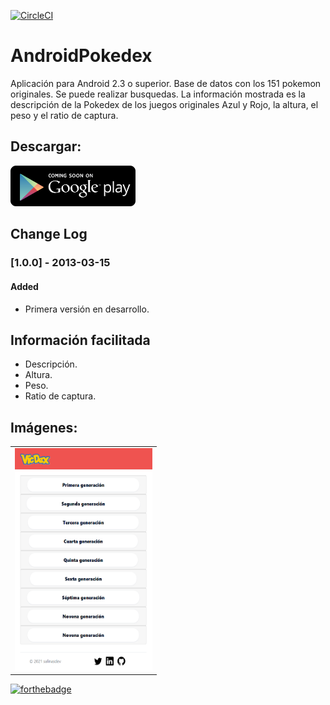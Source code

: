 [![CircleCI](https://dl.circleci.com/status-badge/img/gh/salinasdev/androidPokedex/tree/master.svg?style=svg)](https://dl.circleci.com/status-badge/redirect/gh/salinasdev/androidPokedex/tree/master)

# AndroidPokedex
Aplicación para Android 2.3 o superior. Base de datos con los 151 pokemon originales. Se puede realizar busquedas. La información mostrada es la descripción de la Pokedex de los juegos originales Azul y Rojo, la altura, el peso y el ratio de captura.

## Descargar:
<img alt='Próximamente en Google Play' src='https://github.com/salinasdev/androidPokedex/blob/master/images/androidmarket.png' width="200"/>


## Change Log
### [1.0.0] - 2013-03-15
#### Added
- Primera versión en desarrollo.

## Información facilitada

- Descripción.
- Altura.
- Peso.
- Ratio de captura.

## Imágenes:
<table border="0" cellpadding="0" cellspacing="0" width="100">
<tr>
<td><img src="https://github.com/salinasdev/pokedex-lit/blob/master/images/1.png" width="220" height="356"></td>
</tr>
</table>

[![forthebadge](https://forthebadge.com/images/badges/made-with-java.svg)](https://forthebadge.com)
